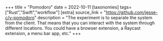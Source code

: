 +++
title = "Pomodoro"
date = 2022-10-11
[taxonomies]
tags=["Rust","Swift","workflow"]
[extra]
source_link = "https://github.com/jesse-c/y-pomodoro"
description = "The experiment is to separate the system from the client. That means that you can interact with the system through different locations. You could have a browser extension, a Raycast extension, a menu bar app, etc."
+++
